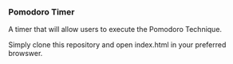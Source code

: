 ### Pomodoro Timer
A timer that will allow users to execute the Pomodoro Technique.

Simply clone this repository and open index.html in your preferred browswer.

